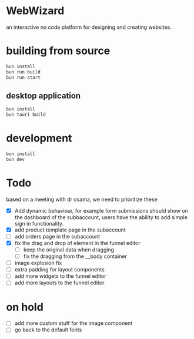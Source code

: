 # WebWizard

an interactive no code platform for designing and creating websites.

# building from source

```bash
bun install
bun run build
bun run start
```

## desktop application

```bash
bun install
bun tauri build
```

# development

```bash
bun install
bun dev
```

# Todo

based on a meeting with dr osama, we need to prioritize these

- [x] Add dynamic behaviour, for example form submissions should show on the
      dashboard of the subbaccount, users have the ability to add simple sign in
      functionality.
- [x] add product template page in the subaccount
- [ ] add orders page in the subaccount
- [x] fix the drag and drop of element in the funnel editor
  - [ ] keep the original data when dragging
  - [ ] fix the dragging from the \_\_body container
- [ ] image explosion fix
- [ ] extra padding for layout components
- [ ] add more widgets to the funnel editor
- [ ] add more layouts to the funnel editor

# on hold

- [ ] add more custom stuff for the image component
- [ ] go back to the default fonts
